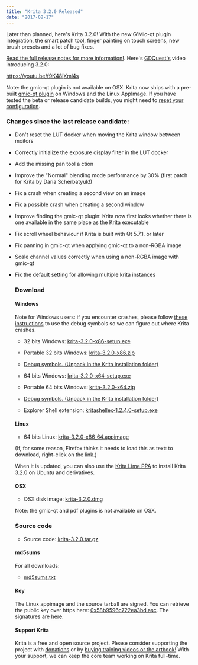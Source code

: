 ```yaml
---
title: "Krita 3.2.0 Released"
date: "2017-08-17"
---
```


Later than planned, here's Krita 3.2.0! With the new G'Mic-qt plugin integration, the smart patch tool, finger painting on touch screens, new brush presets and a lot of bug fixes.

[Read the full release notes for more information!](https://krita.org/en/release-notes-for-krita-3-2/). Here's [GDQuest's](http://gdquest.com/) video introducing 3.2.0:

https://youtu.be/f9K48jXml4s

Note: the gmic-qt plugin is not available on OSX. Krita now ships with a pre-built [gmic-qt plugin](https://github.com/c-koi/gmic-qt) on Windows and the Linux AppImage. If you have tested the beta or release candidate builds, you might need to [reset your configuration](https://docs.krita.org/KritaFAQ#Resetting_Krita_configuration).

### Changes since the last release candidate:

- Don't reset the LUT docker when moving the Krita window between moitors
- Correctly initialize the exposure display filter in the LUT docker
- Add the missing pan tool a ction
- Improve the "Normal" blending mode performance by 30% (first patch for Krita by Daria Scherbatyuk!)
- Fix a crash when creating a second view on an image
- Fix a possible crash when creating a second window
- Improve finding the gmic-qt plugin: Krita now first looks whether there is one available in the same place as the Krita executable
- Fix scroll wheel behaviour if Krita is built with Qt 5.7.1. or later
- Fix panning in gmic-qt when applying gmic-qt to a non-RGBA image
- Scale channel values correctly when using a non-RGBA image with gmic-qt
- Fix the default setting for allowing multiple krita instances
    
    ### Download
    
    #### Windows
    
    Note for Windows users: if you encounter crashes, please follow [these instructions](https://docs.krita.org/Dr._Mingw_debugger) to use the debug symbols so we can figure out where Krita crashes.
    
    - 32 bits Windows: [krita-3.2.0-x86-setup.exe](https://download.kde.org/stable/krita/3.2.0/krita-3.2.0-x86-setup.exe)
    - Portable 32 bits Windows: [krita-3.2.0-x86.zip](https://download.kde.org/stable/krita/3.2.0/krita-3.2.0-x86.zip)
    - [Debug symbols. (Unpack in the Krita installation folder)](https://download.kde.org/stable/krita/3.2.0/krita-3.2.0-x86-dbg.zip)
    
    - 64 bits Windows: [krita-3.2.0-x64-setup.exe](https://download.kde.org/stable/krita/3.2.0/krita-3.2.0-x64-setup.exe)
    - Portable 64 bits Windows: [krita-3.2.0-x64.zip](https://download.kde.org/stable/krita/3.2.0/krita-3.2.0-x64.zip)
    - [Debug symbols. (Unpack in the Krita installation folder)](https://download.kde.org/stable/krita/3.2.0/krita-3.2.0-x64-dbg.zip)
    
    - Explorer Shell extension: [kritashellex-1.2.4.0-setup.exe](https://download.kde.org/stable/krita/KritaShellExtension-v1.2.4-setup.exe)
    
    #### Linux
    
    - 64 bits Linux: [krita-3.2.0-x86\_64.appimage](https://download.kde.org/stable/krita/3.2.0/krita-3.2.0-x86_64.appimage)
    
    (If, for some reason, Firefox thinks it needs to load this as text: to download, right-click on the link.)
    
    When it is updated, you can also use the [Krita Lime PPA](https://launchpad.net/%7Ekritalime/+archive/ubuntu/ppa) to install Krita 3.2.0 on Ubuntu and derivatives.
    
    #### OSX
    
    - OSX disk image: [krita-3.2.0.dmg](https://download.kde.org/stable/krita/3.2.0/krita-3.2.0.dmg)
    
    Note: the gmic-qt and pdf plugins is not available on OSX.
    
    ### Source code
    
    - Source code: [krita-3.2.0.tar.gz](https://download.kde.org/stable/krita/3.2.0/krita-3.2.0.tar.gz)
    
    #### md5sums
    
    For all downloads:
    
    - [md5sums.txt](https://download.kde.org/stable/krita/3.2.0/md5sums.txt)
    
    #### Key
    
    The Linux appimage and the source tarball are signed. You can retrieve the public key over https here: [0x58b9596c722ea3bd.asc](https://share.kde.org/index.php/s/fJ99V5mZvuyD0z8). The signatures are [here](http://download.kde.org/stable/krita/3.2.0/).
    
    #### Support Krita
    
    Krita is a free and open source project. Please consider supporting the project with [donations](https://krita.org/en/support-us/donations/) or by [buying training videos or the artbook!](https://krita.org/en/support-us/shop) With your support, we can keep the core team working on Krita full-time.
